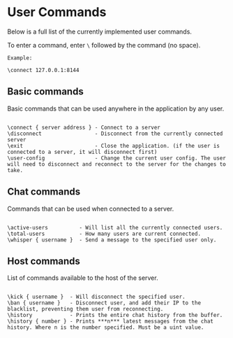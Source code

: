 # User Commands

Below is a full list of the currently implemented user commands.

To enter a command, enter `\` followed by the command (no space). 
```
Example: 

\connect 127.0.0.1:8144

```

## Basic commands

Basic commands that can be used anywhere in the application by any user.

```

\connect { server address } - Connect to a server
\disconnect                 - Disconnect from the currently connected server
\exit                       - Close the application. (if the user is connected to a server, it will disconnect first)
\user-config                - Change the current user config. The user will need to disconnect and reconnect to the server for the changes to take.

```

## Chat commands

Commands that can be used when connected to a server. 

```

\active-users          - Will list all the currently connected users.
\total-users           - How many users are current connected.
\whisper { username }  - Send a message to the specified user only.

```

## Host commands 

List of commands available to the host of the server.

```

\kick { username }  - Will disconnect the specified user.
\ban { username }   - Disconnect user, and add their IP to the blacklist, preventing them user from reconnecting.
\history            - Prints the entire chat history from the buffer.
\history { number } - Prints ***n*** latest messages from the chat history. Where n is the number specified. Must be a uint value.

```
